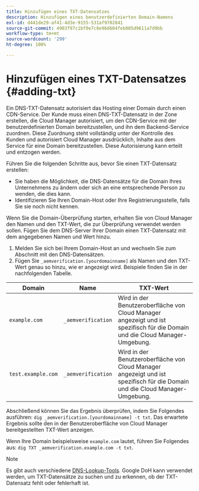 ```yaml
---
title: Hinzufügen eines TXT-Datensatzes
description: Hinzufügen eines benutzerdefinierten Domain-Namens
exl-id: d441de29-af41-4d3e-9155-531af9702841
source-git-commit: 4903f97c1bf0e7c8e96d604feb005d9611a7d9bb
workflow-type: tm+mt
source-wordcount: '299'
ht-degree: 100%

---
```


# Hinzufügen eines TXT-Datensatzes {#adding-txt}

Ein DNS-TXT-Datensatz autorisiert das Hosting einer Domain durch einen CDN-Service. Der Kunde muss einen DNS-TXT-Datensatz in der Zone erstellen, die Cloud Manager autorisiert, um den CDN-Service mit der benutzerdefinierten Domain bereitzustellen, und ihn dem Backend-Service zuordnen. Diese Zuordnung steht vollständig unter der Kontrolle des Kunden und autorisiert Cloud Manager ausdrücklich, Inhalte aus dem Service für eine Domain bereitzustellen. Diese Autorisierung kann erteilt und entzogen werden.

Führen Sie die folgenden Schritte aus, bevor Sie einen TXT-Datensatz erstellen:

* Sie haben die Möglichkeit, die DNS-Datensätze für die Domain Ihres Unternehmens zu ändern oder sich an eine entsprechende Person zu wenden, die dies kann.
* Identifizieren Sie Ihren Domain-Host oder Ihre Registrierungsstelle, falls Sie sie noch nicht kennen.

Wenn Sie die Domain-Überprüfung starten, erhalten Sie von Cloud Manager den Namen und den TXT-Wert, die zur Überprüfung verwendet werden sollen. Fügen Sie dem DNS-Server Ihrer Domain einen TXT-Datensatz mit dem angegebenen Namen und Wert hinzu.

1. Melden Sie sich bei Ihrem Domain-Host an und wechseln Sie zum Abschnitt mit den DNS-Datensätzen.
1. Fügen Sie `_aemverification.[yourdomainname]` als Namen und den TXT-Wert genau so hinzu, wie er angezeigt wird.
Beispiele finden Sie in der nachfolgenden Tabelle.

| Domain | Name | TXT-Wert |
|--- |--- |---|
| `example.com` | `_aemverification` | Wird in der Benutzeroberfläche von Cloud Manager angezeigt und ist spezifisch für die Domain und die Cloud Manager-Umgebung. |
| `test.example.com` | `_aemverification` | Wird in der Benutzeroberfläche von Cloud Manager angezeigt und ist spezifisch für die Domain und die Cloud Manager-Umgebung. |

Abschließend können Sie das Ergebnis überprüfen, indem Sie Folgendes ausführen: `dig _aemverification.[yourdomainname] -t txt`.
Das erwartete Ergebnis sollte den in der Benutzeroberfläche von Cloud Manager bereitgestellten TXT-Wert anzeigen.

Wenn Ihre Domain beispielsweise `example.com` lautet, führen Sie Folgendes aus: `dig TXT _aemverification.example.com -t txt`.

>[!NOTE]
>Es gibt auch verschiedene [DNS-Lookup-Tools](https://www.ultratools.com/tools/dnsLookup). Google DoH kann verwendet werden, um TXT-Datensätze zu suchen und zu erkennen, ob der TXT-Datensatz fehlt oder fehlerhaft ist.
